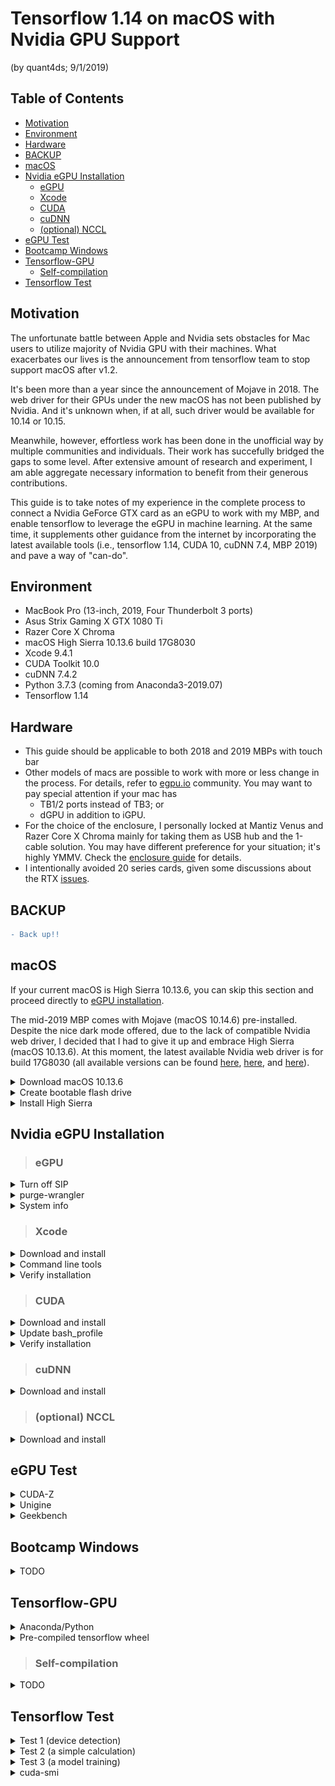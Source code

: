 # Tensorflow 1.14 on macOS with Nvidia GPU Support
(by quant4ds; 9/1/2019)
<!-- OSX10.13.6-17G2208_Xcode9.4.1_tensorflow1.14_python3.7.3_CUDA10.0_cuDNN7.4.2 -->

## Table of Contents
- [Motivation][101]
- [Environment][102]
- [Hardware][103]
- [BACKUP][104]
- [macOS][105]
- [Nvidia eGPU Installation][106]
    + [eGPU][107]
    + [Xcode][108]
    + [CUDA][109]
    + [cuDNN][110]
    + [(optional) NCCL][111]
- [eGPU Test][112]
- [Bootcamp Windows][113]
- [Tensorflow-GPU][114]
    + [Self-compilation][117]
- [Tensorflow Test][118]

## Motivation
The unfortunate battle between Apple and Nvidia sets obstacles for Mac users to utilize majority of Nvidia GPU with their machines. What exacerbates our lives is the announcement from tensorflow team to stop support macOS after v1.2. 

It's been more than a year since the announcement of Mojave in 2018. The web driver for their GPUs under the new macOS has not been published by Nvidia. And it's unknown when, if at all, such driver would be available for 10.14 or 10.15. 

Meanwhile, however, effortless work has been done in the unofficial way by multiple communities and individuals. Their work has succefully bridged the gaps to some level. After extensive amount of research and experiment, I am able aggregate necessary information to benefit from their generous contributions. 

This guide is to take notes of my experience in the complete process to connect a Nvidia GeForce GTX card as an eGPU to work with my MBP, and enable tensorflow to leverage the eGPU in machine learning. At the same time, it supplements other guidance from the internet by incorporating the latest available tools (i.e., tensorflow 1.14, CUDA 10, cuDNN 7.4, MBP 2019) and pave a way of "can-do". 

## Environment
- MacBook Pro (13-inch, 2019, Four Thunderbolt 3 ports) 
- Asus Strix Gaming X GTX 1080 Ti
- Razer Core X Chroma
- macOS High Sierra 10.13.6 build 17G8030
- Xcode 9.4.1
- CUDA Toolkit 10.0
- cuDNN 7.4.2
- Python 3.7.3 (coming from Anaconda3-2019.07)
- Tensorflow 1.14

## Hardware
- This guide should be applicable to both 2018 and 2019 MBPs with touch bar
- Other models of macs are possible to work with more or less change in the process. For details, refer to [egpu.io](https://egpu.io) community. You may want to pay special attention if your mac has 
    + TB1/2 ports instead of TB3; or
    + dGPU in addition to iGPU.
- For the choice of the enclosure, I personally locked at Mantiz Venus and Razer Core X Chroma mainly for taking them as USB hub and the 1-cable solution. You may have different preference for your situation; it's highly YMMV. Check the [enclosure guide](https://egpu.io/best-egpu-buyers-guide/#tb3-enclosures) for details. 
- I intentionally avoided 20 series cards, given some discussions about the RTX [issues](https://www.nvidia.com/en-us/geforce/forums/geforce-graphics-cards/5/296479/another-dead-rtx-2080ti-with-an-explanation/). 

## BACKUP
```diff
- Back up!!
```

## macOS
If your current macOS is High Sierra 10.13.6, you can skip this section and proceed directly to [eGPU installation](https://github.com/quant4ds/tensorflow_gpu_macOS#nvidia-egpu-installation). 

The mid-2019 MBP comes with Mojave (macOS 10.14.6) pre-installed. Despite the nice dark mode offered, due to the lack of compatible Nvidia web driver, I decided that I had to give it up and embrace High Sierra (macOS 10.13.6). At this moment, the latest available Nvidia web driver is for build 17G8030 (all available versions can be found [here](https://www.insanelymac.com/forum/topic/324195-nvidia-web-driver-updates-for-macos-high-sierra-update-july-30-2019/), [here](https://www.tonymacx86.com/nvidia-drivers/), and [here](http://www.macvidcards.com/drivers.html)). 

<details>
  <summary>Download macOS 10.13.6</summary>
  
  - **For 2018 and 2019 MBPs with touch bar, you have to download a special built of the High Sierra (i.e., 17G2208).** 
      + It's reported that regular build High Sierra (i.e., 17G65) is not compatible with 2018 MBP with touch bar. I tested on my 2019 MBP and it's also no-go. 
  - Four ways to download: 
      + Direct download link if you can find one - I used this [17G2208](http://oceanofdmg.com/download-macos-high-sierra-v10-13-6-17g2208-app-store-dmg/); 
      + Use the [patcher](http://dosdude1.com/highsierra/) (only for regular build 17G65);
      + First directly download the compact downloader from [app store](https://apps.apple.com/us/app/macos-high-sierra/id1246284741?mt=12), followed by modifying the file as shown in [这里](https://www.newlearner.site/2019/07/22/full-size-macos.html) (only for regular build 17G65); and
      + Download [installinstallmacos.py](https://github.com/munki/macadmin-scripts/blob/master/installinstallmacos.py) and follow the [instruction](https://github.com/munki/macadmin-scripts/blob/master/docs/installinstallmacos.md) (for all latest versions including both 17G2208 and 17G65). 
  - Verify the installer authenticity
      + Double click the to mount the .dmg file
      + Run below command in terminal to get Sha1 checksum of the installer
      ```bash
      $ shasum /Volumes/macOS.High.Sierra.10.13.6/Install*OS*.app/Contents/SharedSupport/{Base,Install}*.dmg
      ```
      + Compare against [here](https://github.com/notpeter/apple-installer-checksums)
</details>

<details>
  <summary>Create bootable flash drive</summary>
  
  - **The flash drive should be at least 8gb in capacity.**
  - Use Disk Utilities to erase the flash drive as "Mac OS Extended (Journaled)" format and named as "HighSierra" (or any name you wish); 
  - Double click to mount the High Sierra .dmg file that you have just downloaded or created; 
  - Run below commands in terminal:
  ```bash
  $ cd /Volumes/macOS.High.Sierra.10.13.6 
  $ sudo /Volumes/macOS.High.Sierra.10.13.6/Install\ macOS\ High\ Sierra.app/Contents/Resources/createinstallmedia --volume /Volumes/HighSierra --applicationpath /Volumes/macOS.High.Sierra.10.13.6/Install\ macOS\ High\ Sierra.app --nointeraction
  ```
  - The flash drive name changes to “Install macOS High Sierra”.
</details>

<details>
  <summary>Install High Sierra</summary>
  
  - First make sure the mac can be booted from external sources:
      + Restart the mac while pressing Command+R and holding until entering recovery mode;
      + Turn on "Allow Booting From External Media" under the Startup Security Utility in menu. 
  - Plug in the bootable flash drive and restart the mac, while pressing the Option key and holding until start option shows;
  - Select "Install macOS High Sierra" and enter; 
  - In the recovery mode, erase the internal SSD as "APFS" format and name it "Macintosh HD" as convention (or any other name you wish);
      + When erasing, select the **whole SSD ("APPLE HDD...")**;
      + Do not prefer to select "Case Sensitive" or "Encrypted" format for convenience.
  - Install... 
      + When the fresh installation completes, the build code shows as 17G2208;
      + Run updates from app store;
      + now the build code shows as 17G8030.
</details>

## Nvidia eGPU Installation
> ### eGPU

<details>
  <summary>Turn off SIP</summary>
 
  - Restart the mac while pressing Command+R and holding until entering recovery mode;
  - Select "Terminal" under Utilities in menu, and run below command:
  ```bash
  $ csrutil disable
  ```
</details>

<details>
  <summary>purge-wrangler</summary>
  
  - Restart the mac while the eGPU is plugged in;
  - Run below commands in terminal (will be asked to restart after running):
  ```bash
  $ curl -s "https://api.github.com/repos/mayankk2308/purge-wrangler/releases/latest" | grep '"browser_download_url":' | sed -E 's/.*"([^"]+)".*/\1/' | xargs curl -L -s -0 > purge-wrangler.sh && chmod +x purge-wrangler.sh && ./purge-wrangler.sh && rm purge-wrangler.sh
  ```
      + It automatically installs Nvidia web driver (currently v387.10.10.10.40.130), which won’t succeed when trying to install manually on macOS 10.13.6 build 17G2208.
  - Source code, instuction, and discussions can be found [here](https://github.com/mayankk2308/purge-wrangler), and [here](https://egpu.io/purge-wrangler.sh).

  ---
  **Note**:  
  An alternative to purge-wrangler is [macOS-eGPU](https://github.com/learex/macOS-eGPU). Instruction can be found [here](https://theunlockr.com/how-to-use-nvidia-cards-with-your-mac-egpu/). However the former is recommended. 
  ---
</details>

<details>
  <summary>System info</summary>

  - About this mac:  
  ![](/misc/system_overview.png)  
  ![](/misc/system_displays.png)  
  - System report:  
  ![](/misc/system_tb3.png)  
  ![](/misc/system_graphics.png)  
</details>

> ### Xcode

<details>
  <summary>Download and install</summary>
 
  - Download Xcode 9.4.1 from [apple developer site](https://developer.apple.com/download/more/). 
      + Xcode 10.0 seems to be the latest version that can be installed on High Sierra without and mod. However, **it will cause error in CUDA installation** (tested; something similar is also mentioned [这里](https://segmentfault.com/a/1190000015807229)). 
  - Run below command in terminal:
  ```bash
  $ sudo xcode-select -s /Applications/Xcode.app
  ```
</details>

<details>
  <summary>Command line tools</summary>
 
  - Download Command Line Tools for Xcode and install from [apple developer site](https://developer.apple.com/download/more/).
      + Select the version **matching macOS 10.13 and Xcode 9.4.1**
</details>

<details>
  <summary>Verify installation</summary>

  - Run below command in terminal:
  ```bash
  $ cc -v
  Apple LLVM version 9.1.0 (clang-902.0.39.2)
  Target: x86_64-apple-darwin17.7.0
  Thread model: posix
  InstalledDir: /Applications/Xcode.app/Contents/Developer/Toolchains/XcodeDefault.xctoolchain/usr/bin
  ```
</details>

> ### CUDA

<details>
  <summary>Download and install</summary>

  - If already has CUDA installed, uninstall first by running below commands in terminal:
  ```bash
  $ sudo /usr/local/bin/uninstall_cuda_drv.pl 
  $ sudo /usr/local/cuda/bin/uninstall_cuda_10.0.pl  # change CUDA version as needed
  $ sudo rm -rf /Developer/NVIDIA/CUDA-10.0/  # change CUDA version as needed
  $ sudo rm -rf /Library/Frameworks/CUDA.framework 
  $ sudo rm -rf /usr/local/cuda/
  ```
  - CUDA driver:
      + Download version 410.130 from [here](https://www.nvidia.com/en-us/drivers/cuda/macosx-cuda-410-130-driver/) (to **match CUDA toolkit 10.0**);
      + Install...
  - CUDA toolkit:
      + Download version 10.0.130 from [here](https://developer.nvidia.com/cuda-toolkit-archive) (to **match Nvidia web driver** [installed](https://github.com/quant4ds/tensorflow_gpu_macOS#nvidia-egpu-installation) as shown [here](https://www.nvidia.com/download/driverResults.aspx/149652/));
      ```bash
      Version:  387.10.10.10.40.130
      Release Date:   2019.7.30
      Operating System:   macOS High Sierra 10.13.6
      CUDA Toolkit:   10.1
      ```
      + Install... 
</details>

<details>
  <summary>Update bash_profile</summary>

  - Run below commands in terminal to open the file:
  ```bash
  $ touch ~/.bash_profile; open ~/.bash_profile
  ```
  - Add below lines and save:
  ```bash
  export CUDA_HOME=/usr/local/cuda  
  export DYLD_LIBRARY_PATH="$CUDA_HOME/lib:$CUDA_HOME/nvvm/lib:$CUDA_HOME/extras/CUPTI/lib:/usr/local/nccl/lib"  
  export LD_LIBRARY_PATH=$DYLD_LIBRARY_PATH  
  export PATH=$CUDA_HOME/bin:$PATH
  ```
      + **Special attention needs to be paid to line changer "\r\n"**
  - Run below command in terminal to apply bash_profile:
  ```bash
  $ . ~/.bash_profile
  ```

  ---
  **Note**:  
  If not using bash, then should change other file accordingly (e.g., ~/.zshrc if using zsh).
  ---
</details>

<details>
  <summary>Verify installation</summary>

  - Run below commands in terminal:
  ```bash
  $ nvcc -V
  nvcc: NVIDIA (R) Cuda compiler driver
  Copyright (c) 2005-2018 NVIDIA Corporation
  Built on Sat_Aug_25_21:08:56_CDT_2018
  Cuda compilation tools, release 10.0, V10.0.130
  ```
  and
  ```bash
  $ kextstat | grep -i cuda.
  171    0 0xffffff7f84f15000 0x2000     0x2000     com.nvidia.CUDA (1.1.0) E13478CB-B251-3C0A-86E9-A6B56F528FE8 <4 1>
  ```
  - Sample test by running below commands in terminal:
  ```bash
  $ cd /usr/local/cuda/samples
  $ sudo make -C 1_Utilities/deviceQuery
  $ ./bin/x86_64/darwin/release/deviceQuery
  ./bin/x86_64/darwin/release/deviceQuery Starting...

   CUDA Device Query (Runtime API) version (CUDART static linking)

  Detected 1 CUDA Capable device(s)

  Device 0: "GeForce GTX 1080 Ti"
    CUDA Driver Version / Runtime Version          10.0 / 10.0
    CUDA Capability Major/Minor version number:    6.1
    Total amount of global memory:                 11264 MBytes (11810963456 bytes)
    (28) Multiprocessors, (128) CUDA Cores/MP:     3584 CUDA Cores
    GPU Max Clock rate:                            1607 MHz (1.61 GHz)
    Memory Clock rate:                             5505 Mhz
    Memory Bus Width:                              352-bit
    L2 Cache Size:                                 2883584 bytes
    Maximum Texture Dimension Size (x,y,z)         1D=(131072), 2D=(131072, 65536), 3D=(16384, 16384, 16384)
    Maximum Layered 1D Texture Size, (num) layers  1D=(32768), 2048 layers
    Maximum Layered 2D Texture Size, (num) layers  2D=(32768, 32768), 2048 layers
    Total amount of constant memory:               65536 bytes
    Total amount of shared memory per block:       49152 bytes
    Total number of registers available per block: 65536
    Warp size:                                     32
    Maximum number of threads per multiprocessor:  2048
    Maximum number of threads per block:           1024
    Max dimension size of a thread block (x,y,z): (1024, 1024, 64)
    Max dimension size of a grid size    (x,y,z): (2147483647, 65535, 65535)
    Maximum memory pitch:                          2147483647 bytes
    Texture alignment:                             512 bytes
    Concurrent copy and kernel execution:          Yes with 2 copy engine(s)
    Run time limit on kernels:                     Yes
    Integrated GPU sharing Host Memory:            No
    Support host page-locked memory mapping:       Yes
    Alignment requirement for Surfaces:            Yes
    Device has ECC support:                        Disabled
    Device supports Unified Addressing (UVA):      Yes
    Device supports Compute Preemption:            Yes
    Supports Cooperative Kernel Launch:            Yes
    Supports MultiDevice Co-op Kernel Launch:      Yes
    Device PCI Domain ID / Bus ID / location ID:   0 / 67 / 0
    Compute Mode:
       < Default (multiple host threads can use ::cudaSetDevice() with device simultaneously) >

  deviceQuery, CUDA Driver = CUDART, CUDA Driver Version = 10.0, CUDA Runtime Version = 10.0, NumDevs = 1
  Result = PASS
  ```
    + Look for the "**Resule = PASS**" in the end of the output.
</details>

> ### cuDNN

<details>
  <summary>Download and install</summary>

  - Download version 7.4.2 from [here](https://developer.nvidia.com/rdp/cudnn-archive) (to **match CUDA toolkit 10.0**);
  - Run below command in terminal:
      + Copy:
      ```bash
      $ sudo cp ~/Downloads/cudnn-10.0-osx-x64-v7.4.2.24.tar /Developer/
      ```
      + Uncompress:
      ```bash
      $ sudo tar -xvf /Developer/cudnn-10.0-osx-x64-v7.4.2.24.tar -C /Developer/
      ```
      + Combine cuDNN with CUDA:
      ```bash
      $ sudo mv /Developer/cuda/include/cudnn.h /Developer/NVIDIA/CUDA-10.0/include/ 
      $ sudo mv /Developer/cuda/lib/libcudnn* /Developer/NVIDIA/CUDA-10.0/lib/ 
      $ sudo ln -s /Developer/NVIDIA/CUDA-10.0/include/* /usr/local/cuda/include/ 
      $ sudo ln -s /Developer/NVIDIA/CUDA-10.0/lib/* /usr/local/cuda/lib/
      ```
</details>

> ### (optional) NCCL

<details>
  <summary>Download and install</summary>

  - Download version 2.4.8 from [here](https://developer.nvidia.com/nccl/nccl-download) (to **match CUDA toolkit 10.0**);
      + Need "The Unarchiver" from app store to uncompress the .txz archive
  - Run below commands in terminal:
  ```bash
  $ sudo mkdir -p /usr/local/nccl 
  $ sudo cp -a /Volumes/nccl_2.4.8-1+cuda10.0_x86_64/* /usr/local/nccl 
  $ sudo mkdir -p /usr/local/include/third_party/nccl  
  $ sudo ln -s /usr/local/nccl/include/nccl.h /usr/local/include/third_party/nccl  
  ```

  ---
  **Note**:  
  Probably only needed for MBP15 with dGPU.
  ---
</details>

## eGPU Test

<details>
  <summary>CUDA-Z</summary>

  - Install
      + Install Homebrew by running below command in terminal:
      ```bash
      $ /usr/bin/ruby -e "$(curl -fsSL https://raw.githubusercontent.com/Homebrew/install/master/install)"
      ```
      + Brew install CUDA-Z by running below command in terminal:
      ```bash
      $ brew cask install cuda-z
      ```
  - Result  
  ![](/misc/guda_z.png)

</details>

<details>
  <summary>Unigine</summary>

  - [Valley](https://assets.unigine.com/d/Unigine_Valley-1.0.dmg)  
  ![](/misc/unigine_valley.png)
  - [Heaven](https://assets.unigine.com/d/Unigine_Heaven-4.0.dmg)  
  ![](/misc/unigine_heaven.png)
</details>

<details>
  <summary>Geekbench</summary>

  ![](/misc/geekbench4_opencl.png)  
  ![](/misc/geekbench4_metal.png)
</details>

## Bootcamp Windows

<details>
  <summary>TODO</summary>

  - https://egpu.io/boot-camp-egpu-setup-guide/
  - https://egpu.io/forums/mac-setup/automate-egpu-efi-egpu-boot-manager-for-macos-and-windows/
  - https://blog.csdn.net/ssujoensiang/article/details/78620616
</details>

## Tensorflow-GPU

<details>
  <summary>Anaconda/Python</summary>

  - Download and install Anaconda3 2019.07 from [here](https://repo.anaconda.com/archive/Anaconda3-2019.07-MacOSX-x86_64.pkg);
      + Python 3.7.3 is included
  - Run below command in terminal to create a virtual environment:
  ```bash
  $ conda create —name tf_gpu python=3.7
  ```
</details>

<details>
  <summary>Pre-compiled tensorflow wheel</summary>

  - Download "tensorflow-1.14.0rc1-py27-py37-cuda10-cudnn74-full" from [here](https://github.com/TomHeaven/tensorflow-osx-build/releases/tag/v1.14.0rc1_cu100);
      + Compilation elements **match all environment/driver/software versions**.
  - Run below commands in terminal to install tensorflow:
  ```bash
  $ conda activate tf_gpu 
  $ pip install ~/Downloads/tensorflow-1.14.0rc1-cp37-cp37m-macosx_10_13_x86_64.whl
  ```
</details>

> ### Self-compilation

<details>
  <summary>TODO</summary>

  - homebrew
  - llvm
  - bazel
  - https://github.com/TomHeaven/tensorflow-osx-build/blob/master/build_instructions_1.10.md
  - https://medium.com/xplore-ai/nvidia-egpu-macos-tensorflow-gpu-the-definitive-setup-guide-to-avoid-headaches-f40e831f26ea
</details>

## Tensorflow Test

<details>
  <summary>Test 1 (device detection)</summary>

  Run below python code:
  ```python
  from tensorflow.python.client import device_lib
  print(device_lib.list_local_devices())
  ```
  We get:
  ```python
  2019-09-03 12:50:43.381079: I tensorflow/stream_executor/platform/default/dso_loader.cc:42] Successfully opened dynamic library libcudart.10.0.dylib
  2019-09-03 12:50:45.565103: I tensorflow/stream_executor/platform/default/  dso_loader.cc:42] Successfully opened dynamic library libcuda.dylib
  2019-09-03 12:50:45.570169: I tensorflow/stream_executor/cuda/cuda_gpu_executor  .cc:966] OS X does not support NUMA - returning NUMA node zero
  2019-09-03 12:50:45.570297: I tensorflow/core/common_runtime/gpu/gpu_device.cc:  1640] Found device 0 with properties: 
  name: GeForce GTX 1080 Ti major: 6 minor: 1 memoryClockRate(GHz): 1.607
  pciBusID: 0000:43:00.0
  2019-09-03 12:50:45.570393: I tensorflow/stream_executor/platform/default/  dso_loader.cc:42] Successfully opened dynamic library libcudart.10.0.dylib
  2019-09-03 12:50:45.613619: I tensorflow/stream_executor/platform/default/  dso_loader.cc:42] Successfully opened dynamic library libcublas.10.0.dylib
  2019-09-03 12:50:45.647913: I tensorflow/stream_executor/platform/default/  dso_loader.cc:42] Successfully opened dynamic library libcufft.10.0.dylib
  2019-09-03 12:50:45.663483: I tensorflow/stream_executor/platform/default/  dso_loader.cc:42] Successfully opened dynamic library libcurand.10.0.dylib
  2019-09-03 12:50:45.720211: I tensorflow/stream_executor/platform/default/  dso_loader.cc:42] Successfully opened dynamic library libcusolver.10.0.  dylib
  2019-09-03 12:50:45.755571: I tensorflow/stream_executor/platform/default/  dso_loader.cc:42] Successfully opened dynamic library libcusparse.10.0.  dylib
  2019-09-03 12:50:45.798164: I tensorflow/stream_executor/platform/default/  dso_loader.cc:42] Successfully opened dynamic library libcudnn.7.dylib
  2019-09-03 12:50:45.798272: I tensorflow/stream_executor/cuda/cuda_gpu_executor  .cc:966] OS X does not support NUMA - returning NUMA node zero
  2019-09-03 12:50:45.798491: I tensorflow/stream_executor/cuda/cuda_gpu_executor  .cc:966] OS X does not support NUMA - returning NUMA node zero
  2019-09-03 12:50:45.798595: I tensorflow/core/common_runtime/gpu/gpu_device.cc:  1763] Adding visible gpu devices: 0
  2019-09-03 12:50:45.798732: I tensorflow/stream_executor/platform/default/  dso_loader.cc:42] Successfully opened dynamic library libcudart.10.0.dylib
  2019-09-03 12:50:47.160671: I tensorflow/core/common_runtime/gpu/gpu_device.cc:  1181] Device interconnect StreamExecutor with strength 1 edge matrix:
  2019-09-03 12:50:47.160684: I tensorflow/core/common_runtime/gpu/gpu_device.cc:  1187]      0 
  2019-09-03 12:50:47.160687: I tensorflow/core/common_runtime/gpu/gpu_device.cc:  1200] 0:   N 
  2019-09-03 12:50:47.160858: I tensorflow/stream_executor/cuda/cuda_gpu_executor  .cc:966] OS X does not support NUMA - returning NUMA node zero
  2019-09-03 12:50:47.161059: I tensorflow/stream_executor/cuda/cuda_gpu_executor  .cc:966] OS X does not support NUMA - returning NUMA node zero
  2019-09-03 12:50:47.161228: I tensorflow/stream_executor/cuda/cuda_gpu_executor  .cc:966] OS X does not support NUMA - returning NUMA node zero
  2019-09-03 12:50:47.161349: I tensorflow/core/common_runtime/gpu/gpu_device.cc:  1326] Created TensorFlow device (/device:GPU:0 with 8264 MB memory) ->   physical GPU (device: 0, name: GeForce GTX 1080 Ti, pci bus id: 0000:43:00.  0, compute capability: 6.1)
  [name: "/device:CPU:0"
  device_type: "CPU"
  memory_limit: 268435456
  locality {
  }
  incarnation: 14163670328676646715
  , name: "/device:GPU:0"
  device_type: "GPU"
  memory_limit: 8665955328
  locality {
    bus_id: 1
    links {
    }
  }
  incarnation: 11986345720044061
  physical_device_desc: "device: 0, name: GeForce GTX 1080 Ti, pci bus id:   0000:43:00.0, compute capability: 6.1"
  ]
  
  Process finished with exit code 0
  ```
</details>

<details>
  <summary>Test 2 (a simple calculation)</summary>

  Run below python code:
  ```python
  import tensorflow as tf
  
  config = tf.ConfigProto()
  config.log_device_placement = True
  
  a = tf.constant([1.0, 2.0, 3.0, 4.0, 5.0, 6.0], shape=[2, 3], name='a')
  b = tf.constant([1.0, 2.0, 3.0, 4.0, 5.0, 6.0], shape=[3, 2], name='b')
  c = tf.matmul(a, b)

  with tf.Session(config=config) as sess:
      print(sess.run(c))
  ```
  We get:
  ```python
  2019-09-03 12:56:57.447240: I tensorflow/stream_executor/platform/default/dso_loader.cc:42] Successfully opened dynamic library libcudart.10.0.dylib
  WARNING:tensorflow:From /Users/alex/Documents/workon/tf_gpu_test/gpu_test1.py:3  : The name tf.ConfigProto is deprecated. Please use tf.compat.v1.  ConfigProto instead.
  
  WARNING:tensorflow:From /Users/alex/Documents/workon/tf_gpu_test/gpu_test1.py:  11: The name tf.Session is deprecated. Please use tf.compat.v1.Session   instead.
  
  2019-09-03 12:56:58.667338: I tensorflow/stream_executor/platform/default/  dso_loader.cc:42] Successfully opened dynamic library libcuda.dylib
  2019-09-03 12:56:58.672698: I tensorflow/stream_executor/cuda/cuda_gpu_executor  .cc:966] OS X does not support NUMA - returning NUMA node zero
  2019-09-03 12:56:58.672828: I tensorflow/core/common_runtime/gpu/gpu_device.cc:  1640] Found device 0 with properties: 
  name: GeForce GTX 1080 Ti major: 6 minor: 1 memoryClockRate(GHz): 1.607
  pciBusID: 0000:43:00.0
  2019-09-03 12:56:58.672924: I tensorflow/stream_executor/platform/default/  dso_loader.cc:42] Successfully opened dynamic library libcudart.10.0.dylib
  2019-09-03 12:56:58.682121: I tensorflow/stream_executor/platform/default/  dso_loader.cc:42] Successfully opened dynamic library libcublas.10.0.dylib
  2019-09-03 12:56:58.688366: I tensorflow/stream_executor/platform/default/  dso_loader.cc:42] Successfully opened dynamic library libcufft.10.0.dylib
  2019-09-03 12:56:58.690745: I tensorflow/stream_executor/platform/default/  dso_loader.cc:42] Successfully opened dynamic library libcurand.10.0.dylib
  2019-09-03 12:56:58.701561: I tensorflow/stream_executor/platform/default/  dso_loader.cc:42] Successfully opened dynamic library libcusolver.10.0.  dylib
  2019-09-03 12:56:58.711459: I tensorflow/stream_executor/platform/default/  dso_loader.cc:42] Successfully opened dynamic library libcusparse.10.0.  dylib
  2019-09-03 12:56:58.723670: I tensorflow/stream_executor/platform/default/  dso_loader.cc:42] Successfully opened dynamic library libcudnn.7.dylib
  2019-09-03 12:56:58.723813: I tensorflow/stream_executor/cuda/cuda_gpu_executor  .cc:966] OS X does not support NUMA - returning NUMA node zero
  2019-09-03 12:56:58.724151: I tensorflow/stream_executor/cuda/cuda_gpu_executor  .cc:966] OS X does not support NUMA - returning NUMA node zero
  2019-09-03 12:56:58.724308: I tensorflow/core/common_runtime/gpu/gpu_device.cc:  1763] Adding visible gpu devices: 0
  2019-09-03 12:56:58.724472: I tensorflow/stream_executor/platform/default/  dso_loader.cc:42] Successfully opened dynamic library libcudart.10.0.dylib
  2019-09-03 12:56:59.301986: I tensorflow/core/common_runtime/gpu/gpu_device.cc:  1181] Device interconnect StreamExecutor with strength 1 edge matrix:
  2019-09-03 12:56:59.301999: I tensorflow/core/common_runtime/gpu/gpu_device.cc:  1187]      0 
  2019-09-03 12:56:59.302002: I tensorflow/core/common_runtime/gpu/gpu_device.cc:  1200] 0:   N 
  2019-09-03 12:56:59.302150: I tensorflow/stream_executor/cuda/cuda_gpu_executor  .cc:966] OS X does not support NUMA - returning NUMA node zero
  2019-09-03 12:56:59.302348: I tensorflow/stream_executor/cuda/cuda_gpu_executor  .cc:966] OS X does not support NUMA - returning NUMA node zero
  2019-09-03 12:56:59.302517: I tensorflow/stream_executor/cuda/cuda_gpu_executor  .cc:966] OS X does not support NUMA - returning NUMA node zero
  2019-09-03 12:56:59.302639: I tensorflow/core/common_runtime/gpu/gpu_device.cc:  1326] Created TensorFlow device (/job:localhost/replica:0/task:0/device:GPU  :0 with 8264 MB memory) -> physical GPU (device: 0, name: GeForce GTX 1080   Ti, pci bus id: 0000:43:00.0, compute capability: 6.1)
  2019-09-03 12:56:59.303165: I tensorflow/core/common_runtime/direct_session.cc:  296] Device mapping:
  /job:localhost/replica:0/task:0/device:GPU:0 -> device: 0, name: GeForce GTX   1080 Ti, pci bus id: 0000:43:00.0, compute capability: 6.1
  
  2019-09-03 12:56:59.303711: I tensorflow/core/common_runtime/placer.cc:54]   MatMul: (MatMul)/job:localhost/replica:0/task:0/device:GPU:0
  2019-09-03 12:56:59.303719: I tensorflow/core/common_runtime/placer.cc:54] a: (  Const)/job:localhost/replica:0/task:0/device:GPU:0
  2019-09-03 12:56:59.303725: I tensorflow/core/common_runtime/placer.cc:54] b: (  Const)/job:localhost/replica:0/task:0/device:GPU:0
  Device mapping:
  /job:localhost/replica:0/task:0/device:GPU:0 -> device: 0, name: GeForce GTX   1080 Ti, pci bus id: 0000:43:00.0, compute capability: 6.1
  MatMul: (MatMul): /job:localhost/replica:0/task:0/device:GPU:0
  a: (Const): /job:localhost/replica:0/task:0/device:GPU:0
  b: (Const): /job:localhost/replica:0/task:0/device:GPU:0
  [[22. 28.]
   [49. 64.]]
  
  Process finished with exit code 0
  ```


</details>

<details>
  <summary>Test 3 (a model training)</summary>

  Run below python code:
  ```python
  import tensorflow as tf
  import tensorflow.keras as keras
  import time
  
  class myCallback(keras.callbacks.Callback):
      def on_epoch_end(self, epoch, logs={}):
          if(logs.get("acc")>0.998):
              print("\nStop as accuracy on training data is over 99.8%")
              self.model.stop_training = True

  mnist = keras.datasets.mnist
  (image_train, label_train), (image_test, label_test) = mnist.load_data()
  image_train, image_test = image_train[: ,: ,: ,None]/255, image_test[: ,: ,: ,None]/255
  
  with tf.device("/gpu:0"):
      config = tf.ConfigProto()
      config.gpu_options.allow_growth = True 
      config.gpu_options.per_process_gpu_memory_fraction = 0.8 
      sess = tf.Session(config=config)
      keras.backend.set_session(sess)
  
      model = tf.keras.models.Sequential([
          keras.layers.Conv2D(64, [3,3], activation="relu", input_shape=[28,28,1]  ),
          keras.layers.MaxPooling2D([2,2]),
          keras.layers.Flatten(),
          keras.layers.Dense(128, activation="relu"),
          keras.layers.Dense(10, activation="softmax")
      ])
  
      model.compile(optimizer="adam",
                   loss="sparse_categorical_crossentropy",
                   metrics=["acc"])
  
      start_time = time.time()
      model.fit(image_train, label_train, epochs=20, callbacks=[myCallback()])
      duration = time.time() - start_time
      print('Training Duration %.3f sec' % (duration))
  
  model.evaluate(image_test, label_test)

  keras.backend.clear_session()
  ```
  We get:
  ```python
  2019-09-03 12:59:54.396877: I tensorflow/stream_executor/platform/default/dso_loader.cc:42] Successfully opened dynamic library libcudart.10.0.dylib
  WARNING:tensorflow:From /Users/alex/Documents/workon/tf_gpu_test/gpu_test3.py:  30: The name tf.ConfigProto is deprecated. Please use tf.compat.v1.  ConfigProto instead.
  
  WARNING:tensorflow:From /Users/alex/Documents/workon/tf_gpu_test/gpu_test3.py:  33: The name tf.Session is deprecated. Please use tf.compat.v1.Session   instead.
  
  2019-09-03 12:59:55.979836: I tensorflow/stream_executor/platform/default/  dso_loader.cc:42] Successfully opened dynamic library libcuda.dylib
  2019-09-03 12:59:55.986792: I tensorflow/stream_executor/cuda/cuda_gpu_executor  .cc:966] OS X does not support NUMA - returning NUMA node zero
  2019-09-03 12:59:55.986920: I tensorflow/core/common_runtime/gpu/gpu_device.cc:  1640] Found device 0 with properties: 
  name: GeForce GTX 1080 Ti major: 6 minor: 1 memoryClockRate(GHz): 1.607
  pciBusID: 0000:43:00.0
  2019-09-03 12:59:55.987018: I tensorflow/stream_executor/platform/default/  dso_loader.cc:42] Successfully opened dynamic library libcudart.10.0.dylib
  2019-09-03 12:59:55.991541: I tensorflow/stream_executor/platform/default/  dso_loader.cc:42] Successfully opened dynamic library libcublas.10.0.dylib
  2019-09-03 12:59:55.994239: I tensorflow/stream_executor/platform/default/  dso_loader.cc:42] Successfully opened dynamic library libcufft.10.0.dylib
  2019-09-03 12:59:55.995071: I tensorflow/stream_executor/platform/default/  dso_loader.cc:42] Successfully opened dynamic library libcurand.10.0.dylib
  2019-09-03 12:59:55.998959: I tensorflow/stream_executor/platform/default/  dso_loader.cc:42] Successfully opened dynamic library libcusolver.10.0.  dylib
  2019-09-03 12:59:56.002247: I tensorflow/stream_executor/platform/default/  dso_loader.cc:42] Successfully opened dynamic library libcusparse.10.0.  dylib
  2019-09-03 12:59:56.007425: I tensorflow/stream_executor/platform/default/  dso_loader.cc:42] Successfully opened dynamic library libcudnn.7.dylib
  2019-09-03 12:59:56.007535: I tensorflow/stream_executor/cuda/cuda_gpu_executor  .cc:966] OS X does not support NUMA - returning NUMA node zero
  2019-09-03 12:59:56.007865: I tensorflow/stream_executor/cuda/cuda_gpu_executor  .cc:966] OS X does not support NUMA - returning NUMA node zero
  2019-09-03 12:59:56.008106: I tensorflow/core/common_runtime/gpu/gpu_device.cc:  1763] Adding visible gpu devices: 0
  2019-09-03 12:59:56.008206: I tensorflow/stream_executor/platform/default/  dso_loader.cc:42] Successfully opened dynamic library libcudart.10.0.dylib
  2019-09-03 12:59:56.644317: I tensorflow/core/common_runtime/gpu/gpu_device.cc:  1181] Device interconnect StreamExecutor with strength 1 edge matrix:
  2019-09-03 12:59:56.644331: I tensorflow/core/common_runtime/gpu/gpu_device.cc:  1187]      0 
  2019-09-03 12:59:56.644335: I tensorflow/core/common_runtime/gpu/gpu_device.cc:  1200] 0:   N 
  2019-09-03 12:59:56.644505: I tensorflow/stream_executor/cuda/cuda_gpu_executor  .cc:966] OS X does not support NUMA - returning NUMA node zero
  2019-09-03 12:59:56.644706: I tensorflow/stream_executor/cuda/cuda_gpu_executor  .cc:966] OS X does not support NUMA - returning NUMA node zero
  2019-09-03 12:59:56.644874: I tensorflow/stream_executor/cuda/cuda_gpu_executor  .cc:966] OS X does not support NUMA - returning NUMA node zero
  2019-09-03 12:59:56.644990: I tensorflow/core/common_runtime/gpu/gpu_device.cc:  1326] Created TensorFlow device (/job:localhost/replica:0/task:0/device:GPU  :0 with 9011 MB memory) -> physical GPU (device: 0, name: GeForce GTX 1080   Ti, pci bus id: 0000:43:00.0, compute capability: 6.1)
  WARNING:tensorflow:From /Users/alex/Documents/workon/tf_gpu_test/gpu_test3.py:  34: The name tf.keras.backend.set_session is deprecated. Please use tf.  compat.v1.keras.backend.set_session instead.
  
  WARNING:tensorflow:From /Users/alex/anaconda3/envs/tf_gpu/lib/python3.7/site-  packages/tensorflow/python/ops/init_ops.py:1251: calling VarianceScaling.  __init__ (from tensorflow.python.ops.init_ops) with dtype is deprecated and   will be removed in a future version.
  Instructions for updating:
  Call initializer instance with the dtype argument instead of passing it to the   constructor
  Epoch 1/20
  2019-09-03 12:59:57.017863: I tensorflow/stream_executor/platform/default/  dso_loader.cc:42] Successfully opened dynamic library libcublas.10.0.dylib
  2019-09-03 12:59:57.227410: I tensorflow/stream_executor/platform/default/  dso_loader.cc:42] Successfully opened dynamic library libcudnn.7.dylib
  60000/60000 [==============================] - 7s 112us/sample - loss: 0.1333 -   acc: 0.9602
  Epoch 2/20
  60000/60000 [==============================] - 5s 88us/sample - loss: 0.0456 -   acc: 0.9856
  Epoch 3/20
  60000/60000 [==============================] - 5s 90us/sample - loss: 0.0273 -   acc: 0.9909
  Epoch 4/20
  60000/60000 [==============================] - 5s 86us/sample - loss: 0.0182 -   acc: 0.9940
  Epoch 5/20
  60000/60000 [==============================] - 5s 85us/sample - loss: 0.0131 -   acc: 0.9956
  Epoch 6/20
  60000/60000 [==============================] - 5s 83us/sample - loss: 0.0090 -   acc: 0.9968
  Epoch 7/20
  59680/60000 [============================>.] - ETA: 0s - loss: 0.0052 - acc: 0.  9985
  Stop as accuracy on training data is over 99.8%
  60000/60000 [==============================] - 5s 82us/sample - loss: 0.0052 -   acc: 0.9985
  Training Duration 37.847 sec
  10000/10000 [==============================] - 0s 43us/sample - loss: 0.0509 -   acc: 0.9865
  
  Process finished with exit code 0
  ```

  - Using the eGPU, it takes ~5s per epoch. This is approximately 3x faster than using the CPU (~16s/epoch). It seems less of a bump than I had expected;
  - Same model running in colab gives approximately 6x bump (~10s/epoch with GPU; ~60s/epoch with CPU).
</details>

<details>
  <summary>cuda-smi</summary>

  - Download and complie by running below commands in terminal:
  ```bash
  $ git clone https://github.com/phvu/cuda-smi
  $ cd cuda-smi
  $ ./compile.sh
  $ sudo scp cuda-smi /usr/local/cuda/bin/
  $ sudo chmod 755 /usr/local/cuda/bin/cuda-smi
  ```
  - Run below command in terminal:
  ```bash
  $ cuda-smi
  Device 0 [PCIe 0:67:0.0]: GeForce GTX 1080 Ti (CC 6.1): 9241.9 of 11264 MB (i.e. 82%) Free
  ```
</details>


[101]:    https://github.com/quant4ds/tensorflow_gpu_macOS#motivation
[102]:    https://github.com/quant4ds/tensorflow_gpu_macOS#environment
[103]:    https://github.com/quant4ds/tensorflow_gpu_macOS#hardware
[104]:    https://github.com/quant4ds/tensorflow_gpu_macOS#backup
[105]:    https://github.com/quant4ds/tensorflow_gpu_macOS#macos
[106]:    https://github.com/quant4ds/tensorflow_gpu_macOS#nvidia-egpu-installation
[107]:    https://github.com/quant4ds/tensorflow_gpu_macOS#egpu
[108]:    https://github.com/quant4ds/tensorflow_gpu_macOS#xcode
[109]:    https://github.com/quant4ds/tensorflow_gpu_macOS#cuda
[110]:    https://github.com/quant4ds/tensorflow_gpu_macOS#cudnn
[111]:    https://github.com/quant4ds/tensorflow_gpu_macOS#optional-nccl
[112]:    https://github.com/quant4ds/tensorflow_gpu_macOS#egpu-test
[113]:    https://github.com/quant4ds/tensorflow_gpu_macOS#bootcamp-windows
[114]:    https://github.com/quant4ds/tensorflow_gpu_macOS#tensorflow-gpu
[117]:    https://github.com/quant4ds/tensorflow_gpu_macOS#self-compilation
[118]:    https://github.com/quant4ds/tensorflow_gpu_macOS#tensorflow-test
